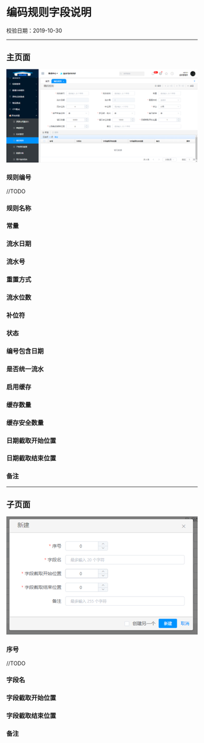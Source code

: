# 编码规则字段说明

校验日期：2019-10-30

---

## 主页面

![](/assets/编码规则新增页面.png)

### 规则编号

//TODO

### 规则名称

### 常量

### 流水日期

### 流水号

### 重置方式

### 流水位数

### 补位符

### 状态

### 编号包含日期

### 是否统一流水

### 启用缓存

### 缓存数量

### 缓存安全数量

### 日期截取开始位置

### 日期截取结束位置

### 备注

---

## 子页面

![](/assets/编码规则子页面新增页面.png)

### 序号

//TODO

### 字段名

### 字段截取开始位置

### 字段截取结束位置

### 备注



